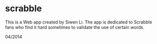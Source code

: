 scrabble
========

This is a Web app created by Siwen Li.
The app is dedicated to Scrabble fans who find it hard sometimes to validate the use of certain words.

04/2014
